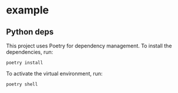 # example

## Python deps

This project uses Poetry for dependency management. To install the dependencies, run:

    poetry install

To activate the virtual environment, run:

    poetry shell
